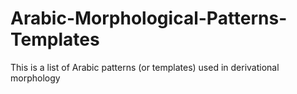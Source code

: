 # Arabic-Morphological-Patterns-Templates
This is a list of Arabic patterns (or templates) used in derivational morphology
